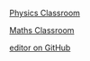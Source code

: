  
[Physics Classroom](http://www.physicsclassroom.com/)

[Maths Classroom](http://www.mathcentre.ac.uk/)

[editor on GitHub](https://github.com/rickwear/rickwear.github.io/edit/master/index.md)

